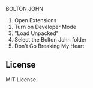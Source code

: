 BOLTON JOHN

1. Open Extensions
2. Turn on Developer Mode
3. "Load Unpacked"
4. Select the Bolton John folder
5. Don't Go Breaking My Heart

## License

MIT License.
